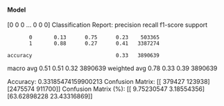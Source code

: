 #### Model
[0 0 0 ... 0 0 0]
Classification Report:
              precision    recall  f1-score   support

           0       0.13      0.75      0.23    503365
           1       0.88      0.27      0.41   3387274

    accuracy                           0.33   3890639
   macro avg       0.51      0.51      0.32   3890639
weighted avg       0.78      0.33      0.39   3890639

Accuracy: 0.33185474159900213
Confusion Matrix:
[[ 379427  123938]
 [2475574  911700]]
Confusion Matrix (%):
[[ 9.75230547  3.18554356]
 [63.62898228 23.43316869]]
